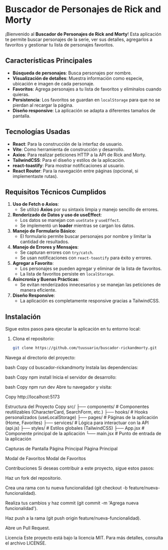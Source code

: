 # Buscador de Personajes de Rick and Morty

¡Bienvenido al **Buscador de Personajes de Rick and Morty**! Esta aplicación te permite buscar personajes de la serie, ver sus detalles, agregarlos a favoritos y gestionar tu lista de personajes favoritos.

## Características Principales

- **Búsqueda de personajes**: Busca personajes por nombre.
- **Visualización de detalles**: Muestra información como especie, ubicación e imagen de cada personaje.
- **Favoritos**: Agrega personajes a tu lista de favoritos y elimínalos cuando quieras.
- **Persistencia**: Los favoritos se guardan en `localStorage` para que no se pierdan al recargar la página.
- **Diseño responsive**: La aplicación se adapta a diferentes tamaños de pantalla.

## Tecnologías Usadas

- **React**: Para la construcción de la interfaz de usuario.
- **Vite**: Como herramienta de construcción y desarrollo.
- **Axios**: Para realizar peticiones HTTP a la API de Rick and Morty.
- **TailwindCSS**: Para el diseño y estilos de la aplicación.
- **react-toastify**: Para mostrar notificaciones al usuario.
- **React Router**: Para la navegación entre páginas (opcional, si implementaste rutas).

## Requisitos Técnicos Cumplidos

1. **Uso de Fetch o Axios**:
   - Se utilizó **Axios** por su sintaxis limpia y manejo sencillo de errores.
2. **Renderizado de Datos y uso de useEffect**:
   - Los datos se manejan con `useState` y `useEffect`.
   - Se implementó un **loader** mientras se cargan los datos.
3. **Manejo de Formulario Básico**:
   - El formulario permite buscar personajes por nombre y limitar la cantidad de resultados.
4. **Manejo de Errores y Mensajes**:
   - Se capturan errores con `try/catch`.
   - Se usan notificaciones con `react-toastify` para éxito y errores.
5. **Agregar a Favorito**:
   - Los personajes se pueden agregar y eliminar de la lista de favoritos.
   - La lista de favoritos persiste en `localStorage`.
6. **Asincronía y Buenas Prácticas**:
   - Se evitan renderizados innecesarios y se manejan las peticiones de manera eficiente.
7. **Diseño Responsive**:
   - La aplicación es completamente responsive gracias a TailwindCSS.

## Instalación

Sigue estos pasos para ejecutar la aplicación en tu entorno local:

1. Clona el repositorio:
   ```bash
   git clone https://github.com/tuusuario/buscador-rickandmorty.git
Navega al directorio del proyecto:

bash
Copy
cd buscador-rickandmorty
Instala las dependencias:

bash
Copy
npm install
Inicia el servidor de desarrollo:

bash
Copy
npm run dev
Abre tu navegador y visita:

Copy
http://localhost:5173


Estructura del Proyecto
Copy
src/
├── components/       # Componentes reutilizables (CharacterCard, SearchForm, etc.)
├── hooks/            # Hooks personalizados (useLocalStorage)
├── pages/            # Páginas de la aplicación (Home, Favorites)
├── services/         # Lógica para interactuar con la API (api.js)
├── styles/           # Estilos globales (TailwindCSS)
├── App.jsx           # Componente principal de la aplicación
└── main.jsx          # Punto de entrada de la aplicación

Capturas de Pantalla
Página Principal
Página Principal

Modal de Favoritos
Modal de Favoritos

Contribuciones
Si deseas contribuir a este proyecto, sigue estos pasos:

Haz un fork del repositorio.

Crea una rama con tu nueva funcionalidad (git checkout -b feature/nueva-funcionalidad).

Realiza tus cambios y haz commit (git commit -m 'Agrega nueva funcionalidad').

Haz push a la rama (git push origin feature/nueva-funcionalidad).

Abre un Pull Request.

Licencia
Este proyecto está bajo la licencia MIT. Para más detalles, consulta el archivo LICENSE.
